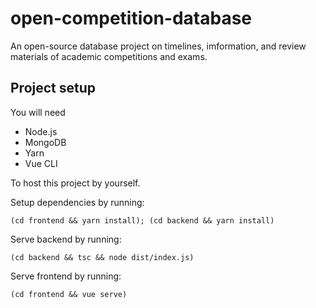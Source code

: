 # open-competition-database

 An open-source database project on timelines, imformation, and review materials of academic competitions and exams.

## Project setup

You will need

- Node.js
- MongoDB
- Yarn
- Vue CLI

To host this project by yourself.

Setup dependencies by running:

```shell
(cd frontend && yarn install); (cd backend && yarn install)
```

Serve backend by running:

```shell
(cd backend && tsc && node dist/index.js)
```

Serve frontend by running:

```shell
(cd frontend && vue serve)
```